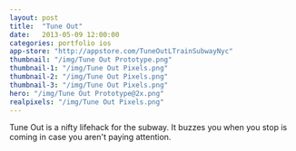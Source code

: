 ```yaml
---
layout: post
title:  "Tune Out"
date:   2013-05-09 12:00:00
categories: portfolio ios
app-store: "http://appstore.com/TuneOutLTrainSubwayNyc"
thumbnail: "/img/Tune Out Prototype.png"
thumbnail-1: "/img/Tune Out Pixels.png"
thumbnail-2: "/img/Tune Out Pixels.png"
thumbnail-3: "/img/Tune Out Pixels.png"
hero: "/img/Tune Out Prototype@2x.png"
realpixels: "/img/Tune Out Pixels.png"
---
```


Tune Out is a nifty lifehack for the subway. It buzzes you when you stop is coming in case you aren't paying attention. 
